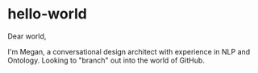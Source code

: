 # hello-world

Dear world,

I'm Megan, a conversational design architect with experience in NLP and Ontology.  Looking to "branch" out into the world of GitHub.
